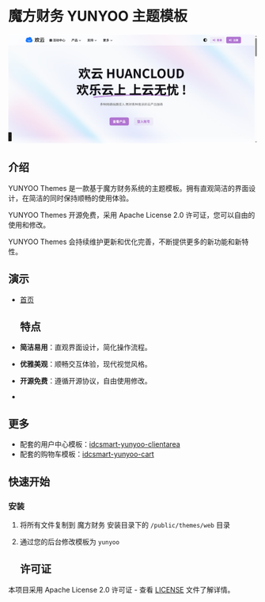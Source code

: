 # 魔方财务 YUNYOO 主题模板
![1](https://raw.githubusercontent.com/huancloud/idcsmart-yunyoo-web/refs/heads/main/theme.jpg)
## 介绍

YUNYOO Themes 是一款基于魔方财务系统的主题模板。拥有直观简洁的界面设计，在简洁的同时保持顺畅的使用体验。

YUNYOO Themes 开源免费，采用 Apache License 2.0 许可证，您可以自由的使用和修改。

YUNYOO Themes 会持续维护更新和优化完善，不断提供更多的新功能和新特性。

## 演示

- [首页](https://yunyoo.cc)

  ## 特点

- **简洁易用**：直观界面设计，简化操作流程。
- **优雅美观**：顺畅交互体验，现代视觉风格。
- **开源免费**：遵循开源协议，自由使用修改。
- 
## 更多

- 配套的用户中心模板：[idcsmart-yunyoo-clientarea](https://github.com/yunyoo-opensource/idcsmart-yunyoo-clientarea)
- 配套的购物车模板：[idcsmart-yunyoo-cart](https://github.com/yunyoo-opensource/idcsmart-yunyoo-cart)

## 快速开始

### 安装

1. 将所有文件复制到 魔方财务 安装目录下的 `/public/themes/web` 目录
2. 通过您的后台修改模板为 `yunyoo`

   ## 许可证

本项目采用 Apache License 2.0 许可证 - 查看 [LICENSE](LICENSE) 文件了解详情。

